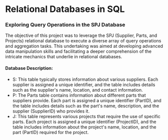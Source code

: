 # Relational Databases in SQL
### Exploring Query Operations in the SPJ Database

The objective of this project was to leverage the SPJ (Supplier, Parts, and Projects) relational database to execute a diverse array of query operations and aggregation tasks. This undertaking was aimed at developing advanced data manipulation skills and facilitating a deeper comprehension of the intricate mechanics that underlie in relational databases.

#### Database Description:
* S: This table typically stores information about various suppliers. Each supplier is assigned a unique identifier, and the table includes details such as the supplier's name, location, and contact information.
* P: The Parts table contains information about different parts that suppliers provide. Each part is assigned a unique identifier (PartID), and the table includes details such as the part's name, description, and the supplier (SupplierID) who provides it.
* J: This table represents various projects that require the use of specific parts. Each project is assigned a unique identifier (ProjectID), and the table includes information about the project's name, location, and the part (PartID) required for the project.
